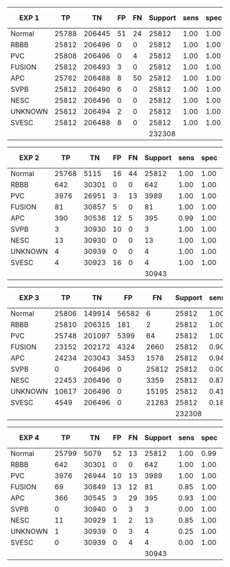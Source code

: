 | EXP 1   | TP    | TN     | FP    | FN    | Support | sens | spec | Balanced acc | F1   | Precision |  | macro-f1 |
|---------|-------|--------|-------|-------|---------|------|------|--------------|------|-----------|--|----------|
| Normal  | 25788 | 206445 | 51    | 24    | 25812   | 1.00 | 1.00 | 1.00         | 1.00 | 1.00      |  | 1.00     |
| RBBB    | 25812 | 206496 | 0     | 0     | 25812   | 1.00 | 1.00 | 1.00         | 1.00 | 1.00      |  |          |
| PVC     | 25808 | 206496 | 0     | 4     | 25812   | 1.00 | 1.00 | 1.00         | 1.00 | 1.00      |  |          |
| FUSION  | 25812 | 206493 | 3     | 0     | 25812   | 1.00 | 1.00 | 1.00         | 1.00 | 1.00      |  |          |
| APC     | 25762 | 206488 | 8     | 50    | 25812   | 1.00 | 1.00 | 1.00         | 1.00 | 1.00      |  |          |
| SVPB    | 25812 | 206490 | 6     | 0     | 25812   | 1.00 | 1.00 | 1.00         | 1.00 | 1.00      |  |          |
| NESC    | 25812 | 206496 | 0     | 0     | 25812   | 1.00 | 1.00 | 1.00         | 1.00 | 1.00      |  |          |
| UNKNOWN | 25812 | 206494 | 2     | 0     | 25812   | 1.00 | 1.00 | 1.00         | 1.00 | 1.00      |  |          |
| SVESC   | 25812 | 206488 | 8     | 0     | 25812   | 1.00 | 1.00 | 1.00         | 1.00 | 1.00      |  |          |
|         |       |        |       |       | 232308  |      |      |              |      |           |  |          |


| EXP 2   | TP    | TN     | FP    | FN    | Support | sens | spec | Balanced acc | F1   | Precision |  | macro-f1 |
|---------|-------|--------|-------|-------|---------|------|------|--------------|------|-----------|--|----------|
| Normal  | 25768 | 5115   | 16    | 44    | 25812   | 1.00 | 1.00 | 1.00         | 1.00 | 1.00      |  | 0.85     |
| RBBB    | 642   | 30301  | 0     | 0     | 642     | 1.00 | 1.00 | 1.00         | 1.00 | 1.00      |  |          |
| PVC     | 3976  | 26951  | 3     | 13    | 3989    | 1.00 | 1.00 | 1.00         | 1.00 | 1.00      |  |          |
| FUSION  | 81    | 30857  | 5     | 0     | 81      | 1.00 | 1.00 | 1.00         | 0.97 | 0.94      |  |          |
| APC     | 390   | 30536  | 12    | 5     | 395     | 0.99 | 1.00 | 0.99         | 0.98 | 0.97      |  |          |
| SVPB    | 3     | 30930  | 10    | 0     | 3       | 1.00 | 1.00 | 1.00         | 0.38 | 0.23      |  |          |
| NESC    | 13    | 30930  | 0     | 0     | 13      | 1.00 | 1.00 | 1.00         | 1.00 | 1.00      |  |          |
| UNKNOWN | 4     | 30939  | 0     | 0     | 4       | 1.00 | 1.00 | 1.00         | 1.00 | 1.00      |  |          |
| SVESC   | 4     | 30923  | 16    | 0     | 4       | 1.00 | 1.00 | 1.00         | 0.33 | 0.20      |  |          |
|         |       |        |       |       | 30943   |      |      |              |      |           |  |          |


| EXP 3   | TP    | TN     | FP    | FN    | Support | sens | spec | Balanced acc | F1   | Precision |  | macro-f1 |
|---------|-------|--------|-------|-------|---------|------|------|--------------|------|-----------|--|----------|
| Normal  | 25806 | 149914 | 56582 | 6     | 25812   | 1.00 | 0.73 | 0.86         | 0.48 | 0.31      |  | 0.66     |
| RBBB    | 25810 | 206315 | 181   | 2     | 25812   | 1.00 | 1.00 | 1.00         | 1.00 | 0.99      |  |          |
| PVC     | 25748 | 201097 | 5399  | 64    | 25812   | 1.00 | 0.97 | 0.99         | 0.90 | 0.83      |  |          |
| FUSION  | 23152 | 202172 | 4324  | 2660  | 25812   | 0.90 | 0.98 | 0.94         | 0.87 | 0.84      |  |          |
| APC     | 24234 | 203043 | 3453  | 1578  | 25812   | 0.94 | 0.98 | 0.96         | 0.91 | 0.88      |  |          |
| SVPB    | 0     | 206496 | 0     | 25812 | 25812   | 0.00 | 1.00 | 0.50         | 0.00 | #DIV/0!   |  |          |
| NESC    | 22453 | 206496 | 0     | 3359  | 25812   | 0.87 | 1.00 | 0.93         | 0.93 | 1.00      |  |          |
| UNKNOWN | 10617 | 206496 | 0     | 15195 | 25812   | 0.41 | 1.00 | 0.71         | 0.58 | 1.00      |  |          |
| SVESC   | 4549  | 206496 | 0     | 21263 | 25812   | 0.18 | 1.00 | 0.59         | 0.30 | 1.00      |  |          |
|         |       |        |       |       | 232308  |      |      |              |      |           |  |          |


| EXP 4   | TP    | TN     | FP    | FN    | Support | sens | spec | Balanced acc | F1   | Precision |  | macro-f1 |
|---------|-------|--------|-------|-------|---------|------|------|--------------|------|-----------|--|----------|
| Normal  | 25799 | 5079   | 52    | 13    | 25812   | 1.00 | 0.99 | 0.99         | 1.00 | 1.00      |  | 0.68     |
| RBBB    | 642   | 30301  | 0     | 0     | 642     | 1.00 | 1.00 | 1.00         | 1.00 | 1.00      |  |          |
| PVC     | 3976  | 26944  | 10    | 13    | 3989    | 1.00 | 1.00 | 1.00         | 1.00 | 1.00      |  |          |
| FUSION  | 69    | 30849  | 13    | 12    | 81      | 0.85 | 1.00 | 0.93         | 0.85 | 0.84      |  |          |
| APC     | 366   | 30545  | 3     | 29    | 395     | 0.93 | 1.00 | 0.96         | 0.96 | 0.99      |  |          |
| SVPB    | 0     | 30940  | 0     | 3     | 3       | 0.00 | 1.00 | 0.50         | 0.00 | #DIV/0!   |  |          |
| NESC    | 11    | 30929  | 1     | 2     | 13      | 0.85 | 1.00 | 0.92         | 0.88 | 0.92      |  |          |
| UNKNOWN | 1     | 30939  | 0     | 3     | 4       | 0.25 | 1.00 | 0.63         | 0.40 | 1.00      |  |          |
| SVESC   | 0     | 30939  | 0     | 4     | 4       | 0.00 | 1.00 | 0.50         | 0.00 | #DIV/0!   |  |          |
|         |       |        |       |       | 30943   |      |      |              |      |           |  |          |
